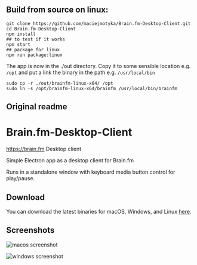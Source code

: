 ## Build from source on linux:

```
git clone https://github.com/maciejmotyka/Brain.fm-Desktop-Client.git
cd Brain.fm-Desktop-Client
npm install
## to test if it works
npm start
## package for linux
npm run package:linux
```

The app is now in the ./out directory. Copy it to some sensible location e.g.
`/opt` and put a link the binary in the path e.g. `/usr/local/bin` 
```
sudo cp -r ./out/brainfm-linux-x64/ /opt
sudo ln -s /opt/brainfm-linux-x64/brainfm /usr/local/bin/brainfm
```

**Original readme**
---

# Brain.fm-Desktop-Client
https://brain.fm Desktop client

Simple Electron app as a desktop client for Brain.fm

Runs in a standalone window with keyboard media button control for play/pause.

## Download

You can download the latest binaries for macOS, Windows, and Linux [here](https://github.com/Dinius/Brain.fm-Desktop-Client/releases/latest).

## Screenshots
![macos screenshot](screenshots/osx.png)

![windows screenshot](screenshots/windows2.png)
